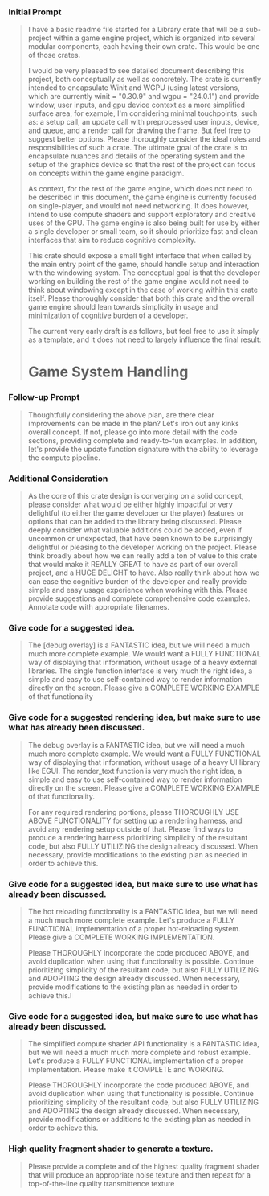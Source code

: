 ### Initial Prompt

> I have a basic readme file started for a Library crate that will be a
> sub-project within a game engine project, which is organized into several
> modular components, each having their own crate. This would be one of those
> crates.
>
> I would be very pleased to see detailed document describing this project, both
> conceptually as well as concretely. The crate is currently intended to
> encapsulate Winit and WGPU (using latest versions, which are currently winit =
> "0.30.9" and wgpu = "24.0.1") and provide window, user inputs, and gpu device
> context as a more simplified surface area, for example, I'm considering
> minimal touchpoints, such as: a setup call, an update call with preprocessed
> user inputs, device, and queue, and a render call for drawing the frame. But
> feel free to suggest better options. Please thoroughly consider the ideal
> roles and responsibilities of such a crate. The ultimate goal of the crate is
> to encapsulate nuances and details of the operating system and the setup of
> the graphics device so that the rest of the project can focus on concepts
> within the game engine paradigm.
>
> As context, for the rest of the game engine, which does not need to be
> described in this document, the game engine is currently focused on
> single-player, and would not need networking. It does however, intend to use
> compute shaders and support exploratory and creative uses of the GPU. The game
> engine is also being built for use by either a single developer or small team,
> so it should prioritize fast and clean interfaces that aim to reduce cognitive
> complexity.
>
> This crate should expose a small tight interface that when called by the main
> entry point of the game, should handle setup and interaction with the
> windowing system. The conceptual goal is that the developer working on
> building the rest of the game engine would not need to think about windowing
> except in the case of working within this crate itself. Please thoroughly
> consider that both this crate and the overall game engine should lean towards
> simplicity in usage and minimization of cognitive burden of a developer.
>
> The current very early draft is as follows, but feel free to use it simply as
> a template, and it does not need to largely influence the final result:
>
> # Game System Handling

### Follow-up Prompt

> Thoughtfully considering the above plan, are there clear improvements can be
> made in the plan? Let's iron out any kinks overall concept. If not, please go
> into more detail with the code sections, providing complete and ready-to-fun
> examples. In addition, let's provide the update function signature with the
> ability to leverage the compute pipeline.

### Additional Consideration

> As the core of this crate design is converging on a solid concept, please
> consider what would be either highly impactful or very delightful (to either
> the game developer or the player) features or options that can be added to the
> library being discussed. Please deeply consider what valuable additions could
> be added, even if uncommon or unexpected, that have been known to be
> surprisingly delightful or pleasing to the developer working on the project.
> Please think broadly about how we can really add a ton of value to this crate
> that would make it REALLY GREAT to have as part of our overall project, and a
> HUGE DELIGHT to have. Also really think about how we can ease the cognitive
> burden of the developer and really provide simple and easy usage experience
> when working with this. Please provide suggestions and complete comprehensive
> code examples. Annotate code with appropriate filenames.

### Give code for a suggested idea.

> The [debug overlay] is a FANTASTIC idea, but we will need a much much more
> complete example. We would want a FULLY FUNCTIONAL way of displaying that
> information, without usage of a heavy external libraries. The single function
> interface is very much the right idea, a simple and easy to use self-contained
> way to render information directly on the screen. Please give a COMPLETE
> WORKING EXAMPLE of that functionality

### Give code for a suggested rendering idea, but make sure to use what has already been discussed.

> The debug overlay is a FANTASTIC idea, but we will need a much much more
> complete example. We would want a FULLY FUNCTIONAL way of displaying that
> information, without usage of a heavy UI library like EGUI. The render_text
> function is very much the right idea, a simple and easy to use self-contained
> way to render information directly on the screen. Please give a COMPLETE
> WORKING EXAMPLE of that functionality.
>
> For any required rendering portions, please THOROUGHLY USE ABOVE FUNCTIONALITY
> for setting up a rendering harness, and avoid any rendering setup outside of
> that. Please find ways to produce a rendering harness prioritizing simplicity
> of the resultant code, but also FULLY UTILIZING the design already discussed.
> When necessary, provide modifications to the existing plan as needed in order
> to achieve this.

### Give code for a suggested idea, but make sure to use what has already been discussed.

> The hot reloading functionality is a FANTASTIC idea, but we will need a much
> much more complete example. Let's produce a FULLY FUNCTIONAL implementation of
> a proper hot-reloading system. Please give a COMPLETE WORKING IMPLEMENTATION.
>
> Please THOROUGHLY incorporate the code produced ABOVE, and avoid duplication
> when using that functionality is possible. Continue prioritizing simplicity of
> the resultant code, but also FULLY UTILIZING and ADOPTING the design already
> discussed. When necessary, provide modifications to the existing plan as
> needed in order to achieve this.I

### Give code for a suggested idea, but make sure to use what has already been discussed.

> The simplified compute shader API functionality is a FANTASTIC idea, but we
> will need a much much more complete and robust example. Let's produce a FULLY
> FUNCTIONAL implementation of a proper implementation. Please make it COMPLETE
> and WORKING.
>
> Please THOROUGHLY incorporate the code produced ABOVE, and avoid duplication
> when using that functionality is possible. Continue prioritizing simplicity of
> the resultant code, but also FULLY UTILIZING and ADOPTING the design already
> discussed. When necessary, provide modifications or additions to the existing
> plan as needed in order to achieve this.

### High quality fragment shader to generate a texture.

> Please provide a complete and of the highest quality fragment shader that will
> produce an appropriate noise texture and then repeat for a top-of-the-line
> quality transmittence texture
